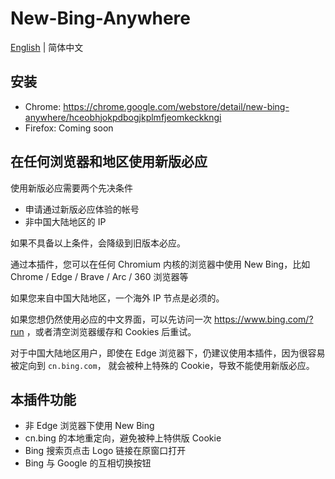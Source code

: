 # New-Bing-Anywhere

[English](README.md) | 简体中文


## 安装

* Chrome: <https://chrome.google.com/webstore/detail/new-bing-anywhere/hceobhjokpdbogjkplmfjeomkeckkngi>
* Firefox: Coming soon

## 在任何浏览器和地区使用新版必应

使用新版必应需要两个先决条件

* 申请通过新版必应体验的帐号
* 非中国大陆地区的 IP

如果不具备以上条件，会降级到旧版本必应。

通过本插件，您可以在任何 Chromium 内核的浏览器中使用 New Bing，比如 Chrome / Edge / Brave / Arc / 360 浏览器等

如果您来自中国大陆地区，一个海外 IP 节点是必须的。

如果您想仍然使用必应的中文界面，可以先访问一次 <https://www.bing.com/?run> ，或者清空浏览器缓存和 Cookies 后重试。

对于中国大陆地区用户，即使在 Edge 浏览器下，仍建议使用本插件，因为很容易被定向到 `cn.bing.com`， 就会被种上特殊的 Cookie，导致不能使用新版必应。

## 本插件功能

* 非 Edge 浏览器下使用 New Bing
* cn.bing 的本地重定向，避免被种上特供版 Cookie
* Bing 搜索页点击 Logo 链接在原窗口打开
* Bing 与 Google 的互相切换按钮